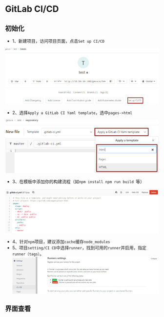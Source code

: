 # GitLab CI/CD
## 初始化
- 1、新建项目，访问项目页面，点击`Set up CI/CD`  
 
 ![](CICD/setup.png )

- 2、选择`Apply a GitLab CI Yaml template`，选中`pages->html`  

 ![](CICD/html.png)

- 3、在模板中添加你的构建流程（如`npm install npm run build `等）

 ![](CICD/CICD.png)

- 4、针对`npm`项目，建议添加`cache`缓存`node_modules`
- 5、项目`setting/CI CD`中选择`runner`，找到可用的`runner`并启用，指定`runner（tags）`。
 ![](CICD/set.png)  

## 界面查看